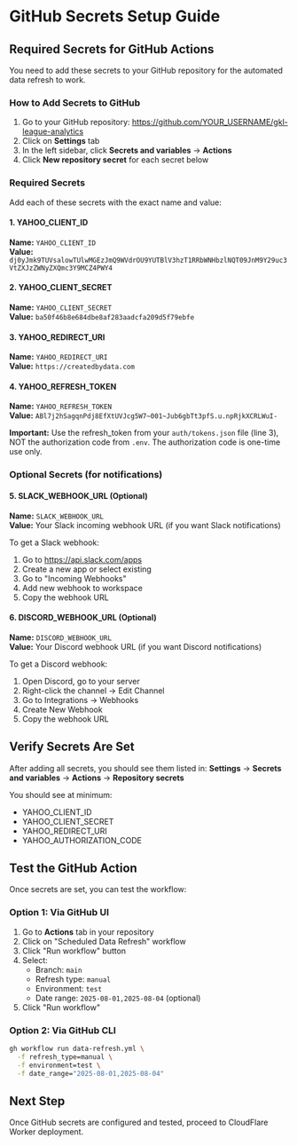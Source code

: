 # GitHub Secrets Setup Guide

## Required Secrets for GitHub Actions

You need to add these secrets to your GitHub repository for the automated data refresh to work.

### How to Add Secrets to GitHub

1. Go to your GitHub repository: https://github.com/YOUR_USERNAME/gkl-league-analytics
2. Click on **Settings** tab
3. In the left sidebar, click **Secrets and variables** → **Actions**
4. Click **New repository secret** for each secret below

### Required Secrets

Add each of these secrets with the exact name and value:

#### 1. YAHOO_CLIENT_ID
**Name:** `YAHOO_CLIENT_ID`  
**Value:** `dj0yJmk9TUVsalowTUlwMGEzJmQ9WVdrOU9YUTBlV3hzT1RRbWNHbzlNQT09JnM9Y29uc3VtZXJzZWNyZXQmc3Y9MCZ4PWY4`

#### 2. YAHOO_CLIENT_SECRET
**Name:** `YAHOO_CLIENT_SECRET`  
**Value:** `ba50f46b8e684dbe8af283aadcfa209d5f79ebfe`

#### 3. YAHOO_REDIRECT_URI
**Name:** `YAHOO_REDIRECT_URI`  
**Value:** `https://createdbydata.com`

#### 4. YAHOO_REFRESH_TOKEN
**Name:** `YAHOO_REFRESH_TOKEN`  
**Value:** `ABl7j2hSagqnPdj8EfXtUVJcg5W7~001~Jub6gbTt3pfS.u.npRjkXCRLWuI-`

**Important:** Use the refresh_token from your `auth/tokens.json` file (line 3), NOT the authorization code from `.env`. The authorization code is one-time use only.

### Optional Secrets (for notifications)

#### 5. SLACK_WEBHOOK_URL (Optional)
**Name:** `SLACK_WEBHOOK_URL`  
**Value:** Your Slack incoming webhook URL (if you want Slack notifications)

To get a Slack webhook:
1. Go to https://api.slack.com/apps
2. Create a new app or select existing
3. Go to "Incoming Webhooks"
4. Add new webhook to workspace
5. Copy the webhook URL

#### 6. DISCORD_WEBHOOK_URL (Optional)
**Name:** `DISCORD_WEBHOOK_URL`  
**Value:** Your Discord webhook URL (if you want Discord notifications)

To get a Discord webhook:
1. Open Discord, go to your server
2. Right-click the channel → Edit Channel
3. Go to Integrations → Webhooks
4. Create New Webhook
5. Copy the webhook URL

## Verify Secrets Are Set

After adding all secrets, you should see them listed in:
**Settings** → **Secrets and variables** → **Actions** → **Repository secrets**

You should see at minimum:
- YAHOO_CLIENT_ID
- YAHOO_CLIENT_SECRET  
- YAHOO_REDIRECT_URI
- YAHOO_AUTHORIZATION_CODE

## Test the GitHub Action

Once secrets are set, you can test the workflow:

### Option 1: Via GitHub UI
1. Go to **Actions** tab in your repository
2. Click on "Scheduled Data Refresh" workflow
3. Click "Run workflow" button
4. Select:
   - Branch: `main`
   - Refresh type: `manual`
   - Environment: `test`
   - Date range: `2025-08-01,2025-08-04` (optional)
5. Click "Run workflow"

### Option 2: Via GitHub CLI
```bash
gh workflow run data-refresh.yml \
  -f refresh_type=manual \
  -f environment=test \
  -f date_range="2025-08-01,2025-08-04"
```

## Next Step

Once GitHub secrets are configured and tested, proceed to CloudFlare Worker deployment.